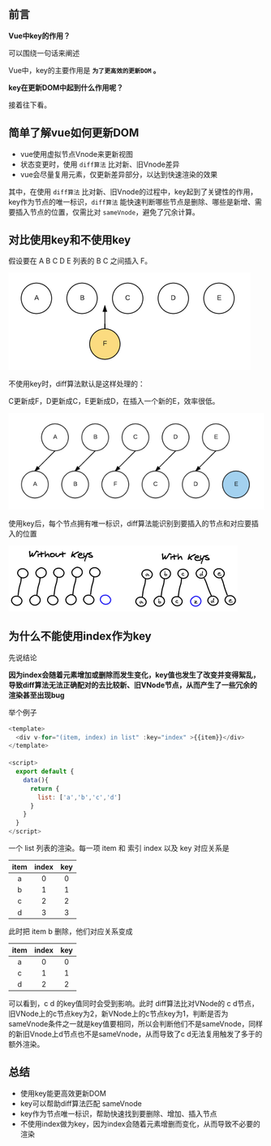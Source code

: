 
## 前言
**Vue中key的作用？**

可以围绕一句话来阐述

Vue中，key的主要作用是 **`为了更高效的更新DOM` 。**

**key在更新DOM中起到什么作用呢？** 

接着往下看。

## 简单了解vue如何更新DOM
- vue使用虚拟节点Vnode来更新视图
- 状态变更时，使用 `diff算法` 比对新、旧Vnode差异
- vue会尽量复用元素，仅更新差异部分，以达到快速渲染的效果

其中，在使用 `diff算法` 比对新、旧Vnode的过程中，key起到了关键性的作用，key作为节点的唯一标识，`diff算法` 能快速判断哪些节点是删除、哪些是新增、需要插入节点的位置，仅需比对 `sameVnode`，避免了冗余计算。

## 对比使用key和不使用key

假设要在 A B C D E 列表的 B C 之间插入 F。

![](images/key的作用.png)

不使用key时，diff算法默认是这样处理的：

C更新成F，D更新成C，E更新成D，在插入一个新的E，效率很低。

![](images/key的作用2.png)

使用key后，每个节点拥有唯一标识，diff算法能识别到要插入的节点和对应要插入的位置

![](images/key的作用3.png)

## 为什么不能使用index作为key
先说结论

**因为index会随着元素增加或删除而发生变化，key值也发生了改变并变得絮乱，导致diff算法无法正确配对的去比较新、旧VNode节点，从而产生了一些冗余的渲染甚至出现bug**

举个例子

```javascript
<template>
  <div v-for="(item, index) in list" :key="index" >{{item}}</div>
</template>

<script>
  export default {
    data(){
      return {
        list: ['a','b','c','d']
      }
    }
  }
</script>
```

一个 list 列表的渲染。每一项 item 和 索引 index 以及 key 对应关系是

| item | index | key | 
| :----: | :----: | :----: |
| a | 0 | 0 |
| b | 1 | 1 |
| c | 2 | 2 |
| d | 3 | 3 |

此时把 item b 删除，他们对应关系变成

| item | index | key | 
| :----: | :----: | :----: |
| a | 0 | 0 |
| c | 1 | 1 |
| d | 2 | 2 |

可以看到，c d 的key值同时会受到影响。此时 diff算法比对VNode的 c d节点，旧VNode上的c节点key为2，新VNode上的c节点key为1，判断是否为sameVnode条件之一就是key值要相同，所以会判断他们不是sameVnode，同样的新旧Vnode上d节点也不是sameVnode，从而导致了c d无法复用触发了多于的额外渲染。

## 总结

- 使用key能更高效更新DOM
- key可以帮助diff算法匹配 sameVnode
- key作为节点唯一标识，帮助快速找到要删除、增加、插入节点
- 不使用index做为key，因为index会随着元素增删而变化，从而导致不必要的渲染